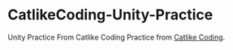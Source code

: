 # CatlikeCoding-Unity-Practice
Unity Practice From Catlike Coding
Practice from [Catlike Coding](https://catlikecoding.com/unity/tutorials/basics/).
